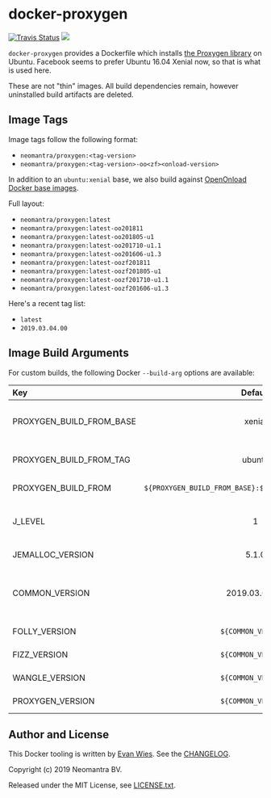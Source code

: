 # docker-proxygen

[![Travis Status](https://travis-ci.org/neomantra/docker-proxygen.svg?branch=master)](https://travis-ci.org/neomantra/docker-proxygen)  [![](https://images.microbadger.com/badges/image/neomantra/proxygen.svg)](https://microbadger.com/#/images/neomantra/proxygen "microbadger.com")

`docker-proxygen` provides a Dockerfile which installs [the Proxygen library](https://github.com/facebook/proxygen) on Ubuntu.  Facebook seems to prefer Ubuntu 16.04 Xenial now, so that is what is used here.

These are not "thin" images.  All build dependencies remain, however uninstalled build artifacts are deleted.

## Image Tags

Image tags follow the following format:

 * `neomantra/proxygen:<tag-version>`
 * `neomantra/proxygen:<tag-version>-oo<zf><onload-version>`

In addition to an `ubuntu:xenial` base, we also build against [OpenOnload Docker base images](https://github.com/neomantra/docker-onload).

Full layout:

 * `neomantra/proxygen:latest`
 * `neomantra/proxygen:latest-oo201811`
 * `neomantra/proxygen:latest-oo201805-u1`
 * `neomantra/proxygen:latest-oo201710-u1.1`
 * `neomantra/proxygen:latest-oo201606-u1.3`
 * `neomantra/proxygen:latest-oozf201811`
 * `neomantra/proxygen:latest-oozf201805-u1`
 * `neomantra/proxygen:latest-oozf201710-u1.1`
 * `neomantra/proxygen:latest-oozf201606-u1.3`

Here's a recent tag list:
  * `latest`
  * `2019.03.04.00`


## Image Build Arguments

For custom builds, the following Docker `--build-arg` options are available:

| Key  | Default | Description |
:----- | :-----: |:----------- |
|PROXYGEN_BUILD_FROM_BASE | xenial |Docker image to base build on. |
|PROXYGEN_BUILD_FROM_TAG | ubuntu |Docker tag to base build on. |
|PROXYGEN_BUILD_FROM | `${PROXYGEN_BUILD_FROM_BASE}:${PROXYGEN_BUILD_FROM_TAG}` |Full Docker `FROM` path. |
|J_LEVEL | 1 |Concurrent build level (passed to `-j`) |
|JEMALLOC_VERSION | 5.1.0 |[jemalloc](https://github.com/jemalloc/jemalloc) version. |
|COMMON_VERSION | 2019.03.04.00 |Common version for all the Facebook libraries. |
|FOLLY_VERSION | `${COMMON_VERSION}` |[Folly](https://github.com/facebook/folly) version. |
|FIZZ_VERSION | `${COMMON_VERSION}` |[Fizz](https://github.com/facebookincubator/fizz) version. |
|WANGLE_VERSION | `${COMMON_VERSION}` |[Wangle](https://github.com/facebook/wangle) version. |
|PROXYGEN_VERSION | `${COMMON_VERSION}` |[Proxygen](https://github.com/facebook/proxygen) version. |

## Author and License

This Docker tooling is written by [Evan Wies](https://github.com/neomantra/docker-proxygen). See the [CHANGELOG](https://github.com/neomantra/docker-onload/blob/master/CHANGELOG.md).

Copyright (c) 2019 Neomantra BV.

Released under the MIT License, see [LICENSE.txt](https://github.com/neomantra/docker-onload/blob/master/LICENSE.txt).
